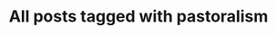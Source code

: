 ---
layout: tag
title: "All posts tagged with pastoralism"
permalink: /weblog/tags/pastoralism/
taxonomy: pastoralism
---